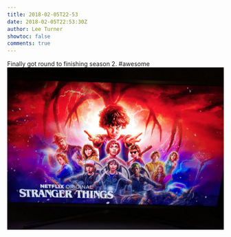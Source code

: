 ```yaml
---
title: 2018-02-05T22-53
date: 2018-02-05T22:53:30Z
author: Lee Turner
showtoc: false
comments: true
---
```


Finally got round to finishing season 2. #awesome ![](/img/x//960647600931303425-DVTn08tW0AApODV.jpg)

